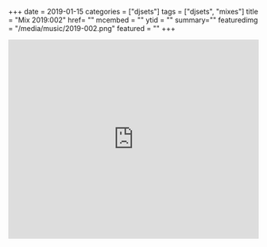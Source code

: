 +++
date = 2019-01-15
categories = ["djsets"]
tags = ["djsets", "mixes"]
title = "Mix 2019:002"
href= ""
mcembed = ""
ytid = ""
summary=""
featuredimg = "/media/music/2019-002.png"
featured = ""
+++

<div class="mix"><div class="embed" >
  <iframe width="100%" height="400" src="https://www.mixcloud.com/widget/iframe/?dark=1&feed=%2Fdjkonigi%2F2019002-houseboat-bangers%2F" frameborder="0" ></iframe>
</div></div>
